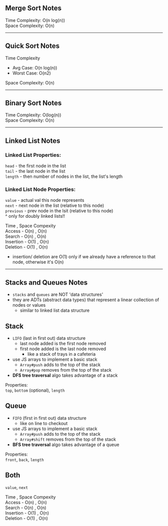 ## Merge Sort Notes

Time Complexity: O(n log(n))  
Space Complexity: O(n)

---

## Quick Sort Notes

Time Complexity  
- Avg Case: O(n log(n))
- Worst Case: O(n2)

Space Complexity: O(n)

---

## Binary Sort Notes

Time Complexity: O(log(n))  
Space Complexity: O(n)

---

## Linked List Notes

### Linked List Properties:
`head` - the first node in the list  
`tail` - the last node in the list  
`length` - then number of nodes in the list, the list's length

### Linked List Node Properties:
`value` - actual val this node represents  
`next` - next node in the list (relative to this node)  
`previous` - prev node in the lsit (relative to this node)  
^ only for doubly linked lists!!  


Time , Space Compexity  
Access - O(n) , O(n)  
Search - O(n) , O(n)  
Insertion - O(1) , O(n)  
Deletion - O(1) , O(n)  

* insertion/ deletion are O(1) only if we already have a reference to that node, otherwise it's O(n)
---

## Stacks and Queues Notes  
- `stacks` and `queues` are NOT 'data structures'  
- they are ADTs (abstract data types) that represent a linear collection of nodes or values  
  - similar to linked list data structure

## Stack
- `LIFO` (last in first out) data structure
  - last node added is the first node removed
  - first node added is the last node removed
    - like a stack of trays in a cafeteria
- use JS arrays to implement a basic stack 
  - `Array#push` adds to the top of the stack
  - `Array#pop` removes from the top of the stack
- **DFS tree traversal** algo takes advantage of a stack

Properties:  
`top`, `bottom` (optional), `length`

## Queue
- `FIFO` (first in first out) data structure  
  - like on line to checkout
- use JS arrays to implement a basic stack 
  - `Array#push` adds to the top of the stack
  - `Array#shift` removes from the top of the stack
- **BFS tree traversal** algo takes advantage of a queue

Properties:  
`front`, `back`, `length`

## Both
`value`, `next`

Time , Space Compexity  
Access - O(n) , O(n)  
Search - O(n) , O(n)  
Insertion - O(1) , O(n)  
Deletion - O(1) , O(n)  